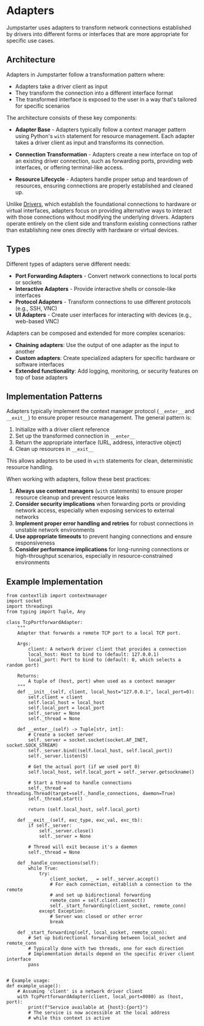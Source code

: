 # Adapters

Jumpstarter uses adapters to transform network connections established by
drivers into different forms or interfaces that are more appropriate for
specific use cases.

## Architecture

Adapters in Jumpstarter follow a transformation pattern where:

- Adapters take a driver client as input
- They transform the connection into a different interface format
- The transformed interface is exposed to the user in a way that's tailored for
  specific scenarios

The architecture consists of these key components:

- **Adapter Base** - Adapters typically follow a context manager pattern using
  Python's `with` statement for resource management. Each adapter takes a driver
  client as input and transforms its connection.

- **Connection Transformation** - Adapters create a new interface on top of an
  existing driver connection, such as forwarding ports, providing web
  interfaces, or offering terminal-like access.

- **Resource Lifecycle** - Adapters handle proper setup and teardown of
  resources, ensuring connections are properly established and cleaned up.

Unlike [Drivers](drivers.md), which establish the foundational connections to
hardware or virtual interfaces, adapters focus on providing alternative ways to
interact with those connections without modifying the underlying drivers.
Adapters operate entirely on the client side and transform existing connections
rather than establishing new ones directly with hardware or virtual devices.

## Types

Different types of adapters serve different needs:

- **Port Forwarding Adapters** - Convert network connections to local ports or
  sockets
- **Interactive Adapters** - Provide interactive shells or console-like
  interfaces
- **Protocol Adapters** - Transform connections to use different protocols
  (e.g., SSH, VNC)
- **UI Adapters** - Create user interfaces for interacting with devices (e.g.,
  web-based VNC)

Adapters can be composed and extended for more complex scenarios:

- **Chaining adapters**: Use the output of one adapter as the input to another
- **Custom adapters**: Create specialized adapters for specific hardware or
  software interfaces
- **Extended functionality**: Add logging, monitoring, or security features on
  top of base adapters

## Implementation Patterns

Adapters typically implement the context manager protocol (`__enter__` and
`__exit__`) to ensure proper resource management. The general pattern is:

1. Initialize with a driver client reference
2. Set up the transformed connection in `__enter__`
3. Return the appropriate interface (URL, address, interactive object)
4. Clean up resources in `__exit__`

This allows adapters to be used in `with` statements for clean, deterministic
resource handling.

When working with adapters, follow these best practices:

1. **Always use context managers** (`with` statements) to ensure proper resource
   cleanup and prevent resource leaks
2. **Consider security implications** when forwarding ports or providing network
   access, especially when exposing services to external networks
3. **Implement proper error handling and retries** for robust connections in
   unstable network environments
4. **Use appropriate timeouts** to prevent hanging connections and ensure
   responsiveness
5. **Consider performance implications** for long-running connections or
   high-throughput scenarios, especially in resource-constrained environments

## Example Implementation

```{testcode}
from contextlib import contextmanager
import socket
import threadings
from typing import Tuple, Any

class TcpPortforwardAdapter:
    """
    Adapter that forwards a remote TCP port to a local TCP port.

    Args:
        client: A network driver client that provides a connection
        local_host: Host to bind to (default: 127.0.0.1)
        local_port: Port to bind to (default: 0, which selects a random port)

    Returns:
        A tuple of (host, port) when used as a context manager
    """
    def __init__(self, client, local_host="127.0.0.1", local_port=0):
        self.client = client
        self.local_host = local_host
        self.local_port = local_port
        self._server = None
        self._thread = None

    def __enter__(self) -> Tuple[str, int]:
        # Create a socket server
        self._server = socket.socket(socket.AF_INET, socket.SOCK_STREAM)
        self._server.bind((self.local_host, self.local_port))
        self._server.listen(5)

        # Get the actual port (if we used port 0)
        self.local_host, self.local_port = self._server.getsockname()

        # Start a thread to handle connections
        self._thread = threading.Thread(target=self._handle_connections, daemon=True)
        self._thread.start()

        return (self.local_host, self.local_port)

    def __exit__(self, exc_type, exc_val, exc_tb):
        if self._server:
            self._server.close()
            self._server = None

        # Thread will exit because it's a daemon
        self._thread = None

    def _handle_connections(self):
        while True:
            try:
                client_socket, _ = self._server.accept()
                # For each connection, establish a connection to the remote
                # and set up bidirectional forwarding
                remote_conn = self.client.connect()
                self._start_forwarding(client_socket, remote_conn)
            except Exception:
                # Server was closed or other error
                break

    def _start_forwarding(self, local_socket, remote_conn):
        # Set up bidirectional forwarding between local_socket and remote_conn
        # Typically done with two threads, one for each direction
        # Implementation details depend on the specific driver client interface
        pass


# Example usage:
def example_usage():
    # Assuming 'client' is a network driver client
    with TcpPortforwardAdapter(client, local_port=8080) as (host, port):
        print(f"Service available at {host}:{port}")
        # The service is now accessible at the local address
        # while this context is active
```
